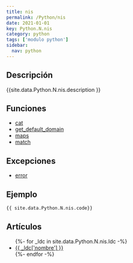 ```yaml
---
title: nis
permalink: /Python/nis
date: 2021-01-01
key: Python.N.nis
category: python
tags: ['modulo python']
sidebar: 
  nav: python
---
```


## Descripción
{{site.data.Python.N.nis.description }}

## Funciones
* [cat](/Python/nis/cat/)
* [get_default_domain](/Python/nis/get_default_domain/)
* [maps](/Python/nis/maps/)
* [match](/Python/nis/match/)

## Excepciones
* [error](/Python/nis/error/)

## Ejemplo
~~~python
{{ site.data.Python.N.nis.code}}
~~~

## Artículos
<ul>
{%- for _ldc in site.data.Python.N.nis.ldc -%}
   <li>
       <a href="{{_ldc['url'] }}">{{ _ldc['nombre'] }}</a>
   </li>
{%- endfor -%}
</ul>
